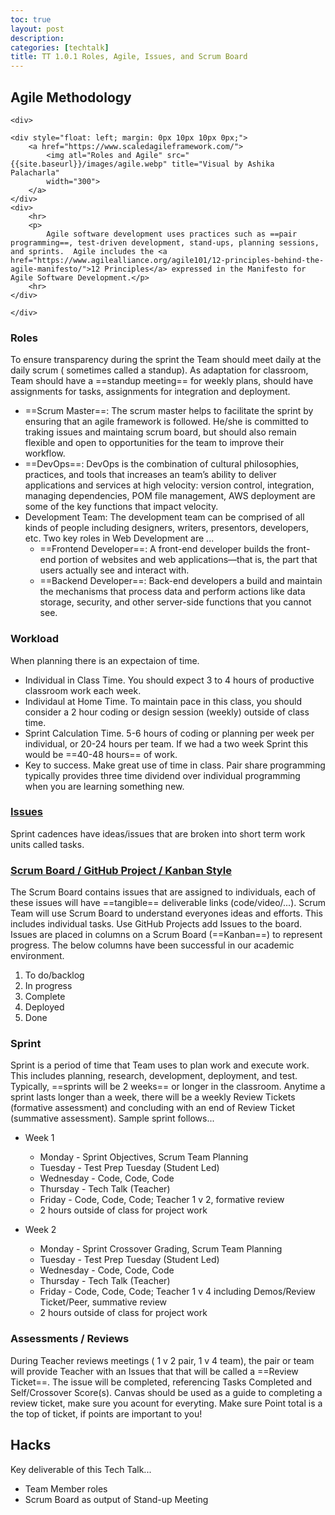 ```yaml
---
toc: true
layout: post
description: 
categories: [techtalk]
title: TT 1.0.1 Roles, Agile, Issues, and Scrum Board
---
```


## Agile Methodology

<div>

    <div>

    <div style="float: left; margin: 0px 10px 10px 0px;">
        <a href="https://www.scaledagileframework.com/">
            <img atl="Roles and Agile" src="{{site.baseurl}}/images/agile.webp" title="Visual by Ashika Palacharla"
            width="300">
        </a>
    </div>
    <div>
        <hr>
        <p>
            Agile software development uses practices such as ==pair programming==, test-driven development, stand-ups, planning sessions, and sprints.  Agile includes the <a href="https://www.agilealliance.org/agile101/12-principles-behind-the-agile-manifesto/">12 Principles</a> expressed in the Manifesto for Agile Software Development.</p>
        <hr>
    </div>

    </div>

</div>


### Roles
To ensure transparency during the sprint the Team should meet daily at the daily scrum ( sometimes called a standup). As adaptation for classroom, Team should have a ==standup meeting== for weekly plans, should have assignments for tasks, assignments for integration and deployment.
- ==Scrum Master==: The scrum master helps to facilitate the sprint by ensuring that an agile framework is followed. He/she is committed to traking issues and maintaing scrum board, but should also remain flexible and open to opportunities for the team to improve their workflow.
- ==DevOps==: DevOps is the combination of cultural philosophies, practices, and tools that increases an team’s ability to deliver applications and services at high velocity: version control, integration, managing dependencies, POM file management, AWS deployment are some of the key functions that impact velocity.
- Development Team: The development team can be comprised of all kinds of people including designers, writers, presentors, developers, etc.  Two key roles in Web Development are ...
    - ==Frontend Developer==: A front-end developer builds the front-end portion of websites and web applications—that is, the part that users actually see and interact with.
    - ==Backend Developer==: Back-end developers a build and maintain the mechanisms that process data and perform actions like data storage, security, and other server-side functions that you cannot see.

### Workload
When planning there is an expectaion of time.  
- Individual in Class Time.  You should expect 3 to 4 hours of productive classroom work each week.
- Individaul at Home Time. To maintain pace in this class, you should consider a 2 hour coding or design session (weekly) outside of class time.  
- Sprint Calculation Time.  5-6 hours of coding or planning per week per individual, or 20-24 hours per team.  If we had a two week Sprint this would be ==40-48 hours== of work.
- Key to success.  Make great use of time in class.  Pair share programming typically provides three time dividend over individual programming when you are learning something new.

### [Issues](https://github.com/features/issues)
Sprint cadences have ideas/issues that are broken into short term work units called tasks.  

### [Scrum Board / GitHub Project / Kanban Style](https://docs.github.com/en/issues/trying-out-the-new-projects-experience/about-projects)
The Scrum Board contains issues that are assigned to individuals,  each of these issues will have ==tangible== deliverable links (code/video/...).  Scrum Team will use Scrum Board to understand everyones ideas and efforts.  This includes individual tasks.  Use GitHub Projects add Issues to the board.  Issues are placed in columns on a Scrum Board (==Kanban==) to represent progress.  The below columns have been successful in our academic environment.
1. To do/backlog
2. In progress
3. Complete
4. Deployed
5. Done

### Sprint
Sprint is a period of time that Team uses to plan work and execute work.  This includes planning, research, development, deployment, and test.  Typically, ==sprints will be 2 weeks== or longer in the classroom.  Anytime a sprint lasts longer than a week, there will be a weekly Review Tickets (formative assessment) and concluding with an end of Review Ticket (summative assessment).  Sample sprint follows...
- Week 1
    - Monday - Sprint Objectives, Scrum Team Planning
    - Tuesday - Test Prep Tuesday (Student Led)
    - Wednesday - Code, Code, Code
    - Thursday - Tech Talk (Teacher)
    - Friday - Code, Code, Code; Teacher 1 v 2, formative review
    - 2 hours outside of class for project work

- Week 2
    - Monday - Sprint Crossover Grading,  Scrum Team Planning
    - Tuesday - Test Prep Tuesday (Student Led)
    - Wednesday - Code, Code, Code
    - Thursday - Tech Talk (Teacher)
    - Friday - Code, Code, Code; Teacher 1 v 4 including Demos/Review Ticket/Peer, summative review
    - 2 hours outside of class for project work

### Assessments / Reviews
During Teacher reviews meetings ( 1 v 2 pair, 1 v 4 team), the pair or team will provide Teacher with an Issues that that will be called a ==Review Ticket==.  The issue will be completed, referencing Tasks Completed and Self/Crossover Score(s).  Canvas should be used as a guide to completing a review ticket, make sure you acount for everyting.  Make sure Point total is a the top of ticket, if points are important to you!

## Hacks
Key deliverable of this Tech Talk...
- Team Member roles
- Scrum Board as output of Stand-up Meeting